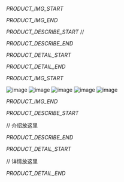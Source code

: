 _PRODUCT_IMG_START_


_PRODUCT_IMG_END_

_PRODUCT_DESCRIBE_START_
 // 

_PRODUCT_DESCRIBE_END_


_PRODUCT_DETAIL_START_



_PRODUCT_DETAIL_END_





_PRODUCT_IMG_START_

![image](https://user-images.githubusercontent.com/15622519/42513545-cf56a956-8489-11e8-8428-9df2971911b4.jpg)
![image](https://user-images.githubusercontent.com/15622519/42513546-cf897944-8489-11e8-94e7-0a399b228a34.jpg)
![image](https://user-images.githubusercontent.com/15622519/42513547-cfcf53ba-8489-11e8-8803-4de56218ba67.jpg)
![image](https://user-images.githubusercontent.com/15622519/42513548-d0047d88-8489-11e8-83d6-f9c5cc4f713f.jpg)
![image](https://user-images.githubusercontent.com/15622519/42513549-d03f066a-8489-11e8-8c5c-a5f4960d70cc.jpg)

_PRODUCT_IMG_END_

_PRODUCT_DESCRIBE_START_

// 介绍放这里

_PRODUCT_DESCRIBE_END_


_PRODUCT_DETAIL_START_

// 详情放这里

_PRODUCT_DETAIL_END_


